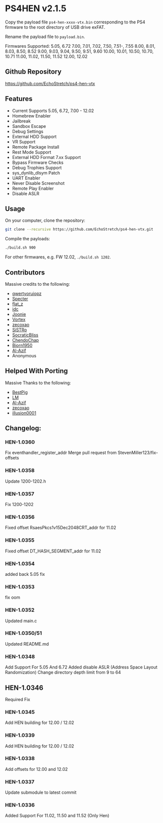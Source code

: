# PS4HEN v2.1.5

Copy the payload file `ps4-hen-xxxx-vtx.bin` corresponding to the PS4 firmware to the root directory of USB drive exFAT.

Rename the payload file to `payload.bin`.

Firmwares Supported:
5.05, 6.72
7.00, 7.01, 7.02, 7.50, 7.51-, 7.55
8.00, 8.01, 8.03, 8.50, 8.52
9.00, 9.03, 9.04, 9.50, 9.51, 9.60
10.00, 10.01, 10.50, 10.70, 10.71
11.00, 11.02, 11.50, 11.52
12.00, 12.02

## Github Repository
https://github.com/EchoStretch/ps4-hen-vtx

## Features
- Current Supports 5.05, 6.72, 7.00 - 12.02
- Homebrew Enabler
- Jailbreak
- Sandbox Escape
- Debug Settings
- External HDD Support
- VR Support
- Remote Package Install
- Rest Mode Support
- External HDD Format 7.xx Support
- Bypass Firmware Checks
- Debug Trophies Support
- sys_dynlib_dlsym Patch
- UART Enabler
- Never Disable Screenshot
- Remote Play Enabler
- Disable ASLR

## Usage

On your computer, clone the repository:

```sh
git clone --recursive https://github.com/EchoStretch/ps4-hen-vtx.git
```

Compile the payloads:

```sh
./build.sh 900
```
For other firmwares, e.g. FW 12.02, `./build.sh 1202`.

## Contributors
Massive credits to the following:
- [qwertyoruiopz](https://twitter.com/qwertyoruiopz)
- [Specter](https://twitter.com/SpecterDev) 
- [flat_z](https://twitter.com/flat_z)
- [idc](https://twitter.com/3226_2143)
- [Joonie](https://github.com/Joonie86/)
- [Vortex](https://github.com/xvortex)
- [zecoxao](https://twitter.com/notzecoxao)
- [SiSTRo](https://github.com/SiSTR0)
- [SocraticBliss](https://twitter.com/SocraticBliss)
- [ChendoChap](https://github.com/ChendoChap)
- [Biorn1950](https://github.com/Biorn1950)
- [Al-Azif](https://github.com/Al-Azif)
- Anonymous

## Helped With Porting
Massive Thanks to the following:
- [BestPig](https://twitter.com/BestPig)
- [LM](https://twitter.com/LightningMods)
- [Al-Azif](https://github.com/Al-Azif)
- [zecoxao](https://twitter.com/notzecoxao)
- [illusion0001](https://twitter.com/illusion0002)

## Changelog:

### HEN-1.0360
Fix eventhandler_register_addr
Merge pull request from StevenMiller123/fix-offsets

### HEN-1.0358
Update 1200-1202.h

### HEN-1.0357
Fix 1200-1202

### HEN-1.0356
Fixed offset RsaesPkcs1v15Dec2048CRT_addr for 11.02

### HEN-1.0355
Fixed offset DT_HASH_SEGMENT_addr for 11.02

### HEN-1.0354
added back 5.05 fix

### HEN-1.0353
fix oom

### HEN-1.0352
Updated main.c

### HEN-1.0350/51
Updated README.md

### HEN-1.0348
Add Support For 5.05 And 6.72
Added disable ASLR (Address Space Layout Randomization)
Change directory depth limit from 9 to 64

## HEN-1.0346
Required Fix

### HEN-1.0345
Add HEN building for 12.00 / 12.02

### HEN-1.0339
Add HEN building for 12.00 / 12.02

### HEN-1.0338
Add offsets for 12.00 and 12.02

### HEN-1.0337
Update submodule to latest commit

### HEN-1.0336
Added Support For 11.02, 11.50 and 11.52 (Only Hen)
